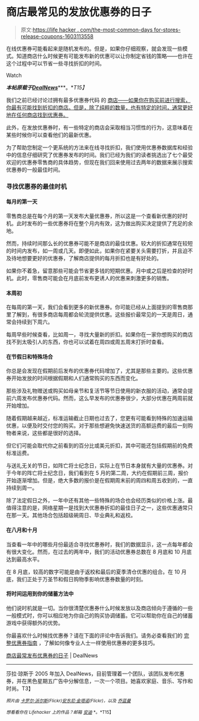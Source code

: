 # 商店最常见的发放优惠券的日子

> 原文:[https://life hacker . com/the-most-common-days for-stores-release-coupons-1603113558](https://lifehacker.com/the-most-common-days-for-stores-to-release-coupons-1603113558)

在线优惠券可能看起来是随机发布的。但是，如果你仔细观察，就会发现一些模式。知道商店什么时候更有可能发布新的优惠可以让你制定省钱的策略——也许在这个过程中可以节省一些寻找折扣的时间。

Watch

***本帖原载于***[***DealNews***](http://dealnews.com/features/best-days-for-coupon-codes-online/)***。**T15】*

我们之前已经讨论过拥有最多优惠券代码 的 [商店——如果你在购买前进行搜索，你最有可能找到折扣的商店。但是，除了纯粹的数量，也有特定的时间，通常更好地在任何商店找到优惠券。](https://lifehacker.com/the-15-retailers-that-offer-the-most-coupons-1564414595)

此外，在发放优惠券时，有一些特定的商店会采取相当习惯性的行为，这意味着在某些时候你可以查看他们的最新优惠。

为了帮助您制定一个更系统的方法来在线寻找折扣，我们使用优惠券数据库和经验中的信息仔细研究了优惠券发布的时间。我们已经为我们的读者挑选出了七个最受欢迎的优惠券零售商的具体趋势，但现在我们回来使用过去两年的数据来展示搜索优惠券的一般最佳时间。

### 寻找优惠券的最佳时机

#### 每月的第一天

零售商总是在每个月的第一天发布大量优惠券，所以这是一个查看新优惠的好时机。此时发布的一些优惠券将在整个月内有效，这为做出购买决定提供了充足的余地。

然而，持续时间那么长的优惠券可能不是商店的最佳优惠。较大的折扣通常在较短的时间内发布，如一周或几天。即便如此，如果你在紧要关头需要打折，并且迫不及待地想要更好的优惠券，了解商店提供的每月折扣也是有好处的。

如果你不着急，留意那些可能会节省更多钱的短期优惠。月中或之后是检查的好时机。此时，零售商可能会在月底前发布更诱人的优惠来刺激更多的销售。

#### 本周初

在每周的第一天，我们会看到更多的新优惠券。你可能已经从上面提到的零售商那里了解到，有很多商店每周都会轮流提供优惠。这些报价最常见的一天是周日，通常会持续到下周六。

每周早些时候查看，比如周一，寻找大量新的折扣。如果你在一家你想购买的商店找不到太吸引人的东西，你也可以试着在周四或周五周末打折时查看。

#### 在节假日和特殊场合

你总是会发现在假期前后发布的优惠券代码增加了，尤其是那些主要的。这些优惠券开始发放的时间根据假期和人们通常购买的东西而变化。

那些涉及礼物赠送或购买如母亲节和复活节等节日使用的新衣服的活动，通常会提前六周发布优惠券代码。然而，这么早发布的优惠券很少，大部分优惠在两周前就开始增加。

随着假期越来越近，标准运输截止日期也过去了，您更有可能看到特殊的加速运输优惠，以便及时交付您的购买。对于那些想避免快速送货的高额运费的最后一刻购物者来说，这些都是很好的选择。

但它们可能会取代你之前看到的百分比或美元折扣，其中可能还包括假期前的免费标准运费。

与送礼无关的节日，如阵亡将士纪念日，实际上在节日本身就有大量的优惠券。对于今年的阵亡将士纪念日，我们看到在 5 月的第二周，大约在假期前三周，报价开始逐渐增加。但是，绝大多数的报价是在假期周末前的周四和周五收到的，一直持续到周一。

除了法定假日之外，一年中还有其他一些特殊的场合也会经历类似的价格上涨。最值得注意的是，网络星期一是找到大优惠券折扣的最佳日子之一，这些优惠通常只在那一天。其他场合包括超级碗周日、毕业典礼和返校。

#### 在八月和十月

当查看一年中的哪些月份最适合寻找优惠券时，我们的数据显示，这一点每年都会有很大变化。然而，在过去的两年中，我们的活动优惠券总数在 8 月底和 10 月底达到最高水平。

在 8 月底，较高的数字可能是由于返校和最后的夏季清仓优惠的组合。在 10 月底，我们正处于万圣节和假日购物季影响优惠券数量的时刻。

#### 将时间运用到你的储蓄方法中

他们说时机就是一切。当你很清楚优惠券什么时候发放以及商店倾向于遵循的一些一般模式时，你可以相应地为你自己的购买协调储蓄。它可以帮助你在自己的储蓄游戏中获得额外的优势。

你最喜欢什么时候找优惠券？请在下面的评论中告诉我们。请务必查看我们的 [完整优惠券指南](http://dealnews.com/features/Never-Pay-Full-Price-The-Ultimate-Guide-to-Online-Coupon-Codes/1019931.html) ，了解如何像专业人士一样使用优惠券的更多技巧。

[商店最常发布优惠券的日子](http://dealnews.com/features/best-days-for-coupon-codes-online/) | DealNews

* * *

莎拉·琼斯于 2005 年加入 DealNews，目前管理着一个团队，该团队发布优惠券，并在黑色星期五广告中分解信息，一次一个项目。她喜欢家庭、音乐、写作和时尚。T3】

<small>*照片由*</small> [<small>*卡罗尔·派尔斯*</small>](https://www.flickr.com/photos/cpyles/10865752156/)<small>*(Flickr)*</small>[<small>*安东尼·金塔诺*</small>](https://www.flickr.com/photos/quintanomedia/3044019441)<small>*(Flickr)，以及*</small> [<small>*乔蓝曼*</small>](https://www.flickr.com/photos/joelanman/366190064/)

<small>*想看看你在 Lifehacker 上的作品？邮箱*</small> [<small>*安迪*</small>](mailto:andy@lifehacker.com) <small>*。*T15】</small>